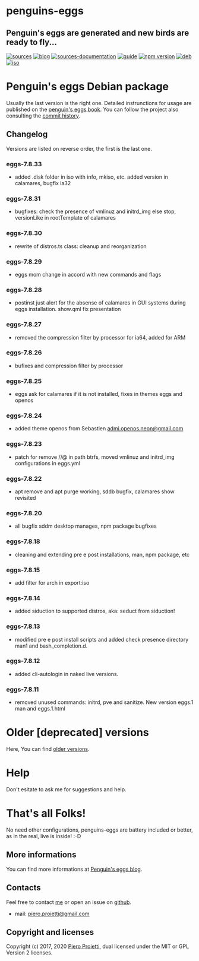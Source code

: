 penguins-eggs
=============

## Penguin&#39;s eggs are generated and new birds are ready to fly...
[![sources](https://img.shields.io/badge/github-sources-blue)](https://github.com/pieroproietti/penguins-eggs)
[![blog](https://img.shields.io/badge/blog-penguin's%20eggs-blue)](https://penguins-eggs.net)
[![sources-documentation](https://img.shields.io/badge/sources-documentation-blue)](https://penguins-eggs.net/sources-documentation/index.html)
[![guide](https://img.shields.io/badge/guide-penguin's%20eggs-blue)](https://penguins-eggs.net/book/)
[![npm version](https://img.shields.io/npm/v/penguins-eggs.svg)](https://npmjs.org/package/penguins-eggs)
[![deb](https://img.shields.io/badge/deb-packages-orange)](https://sourceforge.net/projects/penguins-eggs/files/packages-deb)
[![iso](https://img.shields.io/badge/iso-images-orange)](https://sourceforge.net/projects/penguins-eggs/files/iso)

# Penguin's eggs Debian package

Usually the last version is the right one. Detailed instrunctions for usage are published on the [penguin's eggs book](https://penguins-eggs.net/book). 
You can follow the project also consulting the [commit history](https://github.com/pieroproietti/penguins-eggs/commits/master). 

## Changelog
Versions are listed on reverse order, the first is the last one.

### eggs-7.8.33
* added .disk folder in iso with info, mkiso, etc. added version in calamares, bugfix ia32

### eggs-7.8.31
* bugfixes: check the presence of vmlinuz and initrd_img else stop, versionLike in rootTemplate of calamares

### eggs-7.8.30
* rewrite of distros.ts class: cleanup and reorganization

### eggs-7.8.29
* eggs mom change in accord with new commands and flags

### eggs-7.8.28
* postinst just alert for the absense of calamares in GUI systems during eggs installation. show.qml fix presentation

### eggs-7.8.27
* removed the compression filter by processor for ia64, added for ARM

### eggs-7.8.26
* bufixes and compression filter by processor

### eggs-7.8.25
* eggs ask for calamares if it is not installed, fixes in themes eggs and openos

### eggs-7.8.24
* added theme openos from Sebastien <admi.openos.neon@gmail.com>

### eggs-7.8.23
* patch for remove //@ in path btrfs, moved vmlinuz and initrd_img configurations in eggs.yml

### eggs-7.8.22
* apt remove and apt purge working, sddb bugfix, calamares show revisited

### eggs-7.8.20
* all bugfix sddm desktop manages, npm package bugfixes

### eggs-7.8.18
* cleaning and extending pre e post installations, man, npm package, etc

### eggs-7.8.15
* add filter for arch in export:iso

### eggs-7.8.14
* added siduction to supported distros, aka: seduct from siduction!

### eggs-7.8.13
* modified pre e post install scripts and added check presence directory man1   and bash_completion.d. 

### eggs-7.8.12
* added cli-autologin in naked live versions. 

### eggs-7.8.11
* removed unused commands: initrd, pve and sanitize. New version eggs.1 man and eggs.1.html

# Older [deprecated] versions 
Here, You can find [older versions](/documents/changelog-old.md).

# Help
Don't esitate to ask me for suggestions and help.

# That's all Folks!
No need other configurations, penguins-eggs are battery included or better, as in the real, live is inside! :-D

## More informations

You can find more informations at [Penguin's eggs blog](https://penguins-eggs.net).

## Contacts
Feel free to contact [me](https://gitter.im/penguins-eggs-1/community?source=orgpage) or open an issue on [github](https://github.com/pieroproietti/penguins-eggs/issues).

* mail: piero.proietti@gmail.com

## Copyright and licenses
Copyright (c) 2017, 2020 [Piero Proietti](https://penguins-eggs.net/about-me.html), dual licensed under the MIT or GPL Version 2 licenses.
